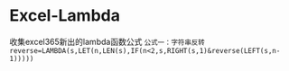 # Excel-Lambda
收集excel365新出的lambda函数公式
``
公式一：字符串反转
reverse=LAMBDA(s,LET(n,LEN(s),IF(n<2,s,RIGHT(s,1)&reverse(LEFT(s,n-1)))))
``
